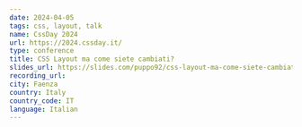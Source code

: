 ```yaml
---
date: 2024-04-05
tags: css, layout, talk
name: CssDay 2024
url: https://2024.cssday.it/
type: conference
title: CSS Layout ma come siete cambiati?
slides_url: https://slides.com/puppo92/css-layout-ma-come-siete-cambiati/scroll?chrome=hidden
recording_url: 
city: Faenza
country: Italy
country_code: IT
language: Italian
---
```

